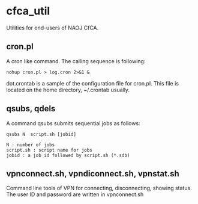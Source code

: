 # cfca_util

Utilities for end-users of NAOJ CfCA.

## cron.pl
A cron like command. The calling sequence is following:  

    nohup cron.pl > log.cron 2>&1 &

dot.crontab is a sample of the configuration file for cron.pl. This file is located on the home directory, ~/.crontab usually.

## qsubs, qdels
A command qsubs submits sequential jobs as follows:

    qsubs N  script.sh [jobid]

    N : number of jobs
    script.sh : script name for jobs
    jobid : a job id followed by script.sh (*.sdb)


## vpnconnect.sh, vpndiconnect.sh, vpnstat.sh
Command line tools of VPN for connecting, disconnecting, showing status. The user ID and password are written in vpnconnect.sh
